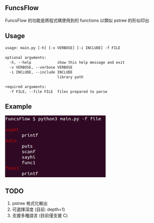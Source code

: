 ## FuncsFlow

FuncsFlow 的功能是將程式碼使用到的 functions 以類似 pstree 的形似印出

## Usage

```
usage: main.py [-h] [-v VERBOSE] [-i INCLUDE] -f FILE

optional arguments:
  -h, --help            show this help message and exit
  -v VERBOSE, --verbose VERBOSE
  -i INCLUDE, --include INCLUDE
                        library path

required arguments:
  -f FILE, --file FILE  files prepared to parse
```


## Example

![example](/FuncsTree/example.png)

## TODO

1. pstree 格式化輸出
2. 可選擇深度 (目前: depth=1)
3. 支援多種語言 (目前僅支援 C) 
